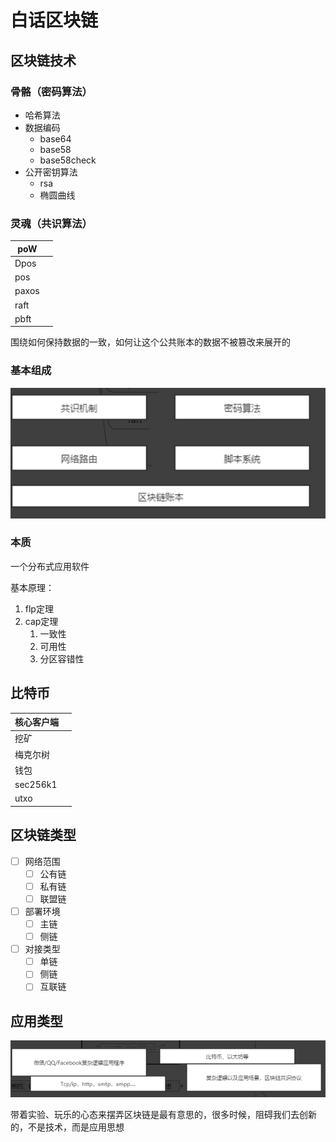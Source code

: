

# 白话区块链



## 区块链技术

### 骨骼（密码算法）

- 哈希算法
- 数据编码
  - base64
  - base58
  - base58check
- 公开密钥算法
  - rsa
  - 椭圆曲线



### 灵魂（共识算法）



| poW   |      |
| ----- | ---- |
| Dpos  |      |
| pos   |      |
| paxos |      |
| raft  |      |
| pbft  |      |

围绕如何保持数据的一致，如何让这个公共账本的数据不被篡改来展开的

### 基本组成

![](../images/posts/2022-03-17-白话区块链.PNG)

### 本质

一个分布式应用软件

基本原理：

1. flp定理
2. cap定理
   1. 一致性
   2. 可用性
   3. 分区容错性



## 比特币

| 核心客户端 |      |
| ---------- | ---- |
| 挖矿       |      |
| 梅克尔树   |      |
| 钱包       |      |
| sec256k1   |      |
| utxo       |      |



## 区块链类型

- [ ] 网络范围
  - [ ] 公有链
  - [ ] 私有链
  - [ ] 联盟链
- [ ] 部署环境
  - [ ] 主链
  - [ ] 侧链
- [ ] 对接类型
  - [ ] 单链
  - [ ] 侧链
  - [ ] 互联链

## 应用类型

![](../images/posts/2022-03-17-白话区块链01.PNG)

带着实验、玩乐的心态来摆弄区块链是最有意思的，很多时候，阻碍我们去创新的，不是技术，而是应用思想









